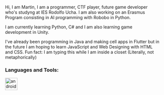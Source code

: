 
Hi, I am Martin,
I am a programmer, CTF player, future game developer who's studyng at IES Rodolfo Ucha. I am also working on an Erasmus Program 
consisting in AI programming with Robobo in Python.

I am currently learning Python, C# and I am also learning game development in Unity.

I've already been programming in Java and making cell apps in Flutter but in the future I am hoping to learn JavaScript and Web Designing with HTML and CSS.
Fun fact: I am typing this while I am inside a closet (Literally, not metaphorically)

<h3 align="left">Languages and Tools:</h3>
<p> <img src="https://private-user-images.githubusercontent.com/159047775/302420234-8d36b871-7bde-4805-8975-ca77750a1fea.png?jwt=eyJhbGciOiJIUzI1NiIsInR5cCI6IkpXVCJ9.eyJpc3MiOiJnaXRodWIuY29tIiwiYXVkIjoicmF3LmdpdGh1YnVzZXJjb250ZW50LmNvbSIsImtleSI6ImtleTUiLCJleHAiOjE3MDcxNjUyNTQsIm5iZiI6MTcwNzE2NDk1NCwicGF0aCI6Ii8xNTkwNDc3NzUvMzAyNDIwMjM0LThkMzZiODcxLTdiZGUtNDgwNS04OTc1LWNhNzc3NTBhMWZlYS5wbmc_WC1BbXotQWxnb3JpdGhtPUFXUzQtSE1BQy1TSEEyNTYmWC1BbXotQ3JlZGVudGlhbD1BS0lBVkNPRFlMU0E1M1BRSzRaQSUyRjIwMjQwMjA1JTJGdXMtZWFzdC0xJTJGczMlMkZhd3M0X3JlcXVlc3QmWC1BbXotRGF0ZT0yMDI0MDIwNVQyMDI5MTRaJlgtQW16LUV4cGlyZXM9MzAwJlgtQW16LVNpZ25hdHVyZT1lYzQ2ZWM2MDU5NmVjZGVkZThlODUyMDFlNzQ2Yzc0NGM5NWIzZmVlM2MzZDcwOGE1NGQ5NWM5N2EyN2U4OTAxJlgtQW16LVNpZ25lZEhlYWRlcnM9aG9zdCZhY3Rvcl9pZD0wJmtleV9pZD0wJnJlcG9faWQ9MCJ9.rn4JHZM4rMX5-pQz6Vml3hg9TBF3a-M7wHluesdDOkM" alt="android" width="40" height="40"/> 

</p>
